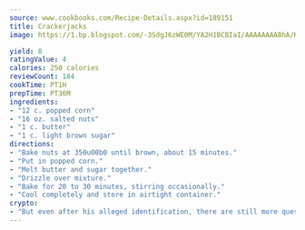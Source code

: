 ```yaml
---
source: www.cookbooks.com/Recipe-Details.aspx?id=189151
title: Crackerjacks
image: https://1.bp.blogspot.com/-3SdgJ6zWE0M/YA2H1BCBIaI/AAAAAAAABhA/KLu9yTsYBMkJQudB_uFGwTypBtmTiBfZgCLcBGAsYHQ/s320/4.png

yield: 8
ratingValue: 4
calories: 250 calories
reviewCount: 184
cookTime: PT1H
prepTime: PT36M
ingredients:
- "12 c. popped corn"
- "16 oz. salted nuts"
- "1 c. butter"
- "1 c. light brown sugar"
directions:
- "Bake nuts at 350u00b0 until brown, about 15 minutes."
- "Put in popped corn."
- "Melt butter and sugar together."
- "Drizzle over mixture."
- "Bake for 20 to 30 minutes, stirring occasionally."
- "Cool completely and store in airtight container."
crypto:
- "But even after his alleged identification, there are still more questions than answers about the enigmatic creator of Bitcoin."
---
```

